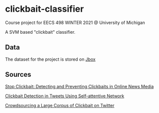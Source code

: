 # clickbait-classifier
Course project for EECS 498 WINTER 2021 @ University of Michigan

A SVM based "clickbait" classifier. 

## Data

The dataset for the project is stored on [Jbox](https://jbox.sjtu.edu.cn:10081/v2/delivery/data/3b6bfebc7b254f98bfe5754bd5f1eb09/corpus-webis-clickbait-16.zip?dup_t=1614218615229)

## Sources

[Stop Clickbait: Detecting and Preventing Clickbaits in Online News Media](./sources/1610.09786.pdf)

[Clickbait Detection in Tweets Using Self-attentive Network](./sources/1710.05364.pdf)

[Crowdsourcing a Large Corpus of Clickbait on Twitter](.sources/C18-1127.pdf)

